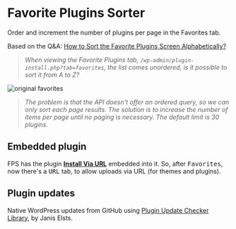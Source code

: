 Favorite Plugins Sorter
=======================

Order and increment the number of plugins per page in the Favorites tab. 

Based on the Q&A: [How to Sort the Favorite Plugins Screen Alphabetically?](http://wordpress.stackexchange.com/q/76643/12615)

> *When viewing the Favorite Plugins tab, `/wp-admin/plugin-install.php?tab=favorites`, the list comes unordered, is it possible to sort it from A to Z?*


![original favorites](http://i.stack.imgur.com/0DyUr.png)

> *The problem is that the API doesn't offer an ordered query, so we can only sort each page results. The solution is to increase the number of items per page until no paging is necessary. The default limit is 30 plugins.*

## Embedded plugin

FPS has the plugin [**Install Via URL**](http://wordpress.org/plugins/upload-theme-via-url/) embedded into it. So, after <kbd>Favorites</kbd>, now there's a <kbd>URL</kbd> tab, to allow uploads via URL (for themes and plugins).

## Plugin updates

Native WordPress updates from GitHub using [Plugin Update Checker Library](http://w-shadow.com/), by Janis Elsts.